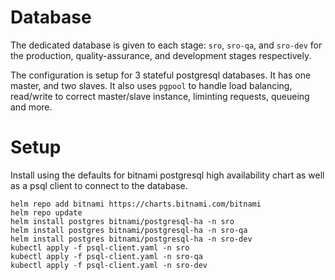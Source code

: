 # Database
The dedicated database is given to each stage: `sro`, `sro-qa`, and `sro-dev` for the production, quality-assurance, and development stages respectively. 

The configuration is setup for 3 stateful postgresql databases. It has one master, and two slaves. It also uses `pgpool` to handle load balancing, read/write to correct master/slave instance, liminting requests, queueing and more.

# Setup
Install using the defaults for bitnami postgresql high availability chart as well as a psql client to connect to the database.
```
helm repo add bitnami https://charts.bitnami.com/bitnami
helm repo update
helm install postgres bitnami/postgresql-ha -n sro
helm install postgres bitnami/postgresql-ha -n sro-qa
helm install postgres bitnami/postgresql-ha -n sro-dev
kubectl apply -f psql-client.yaml -n sro
kubectl apply -f psql-client.yaml -n sro-qa
kubectl apply -f psql-client.yaml -n sro-dev
```